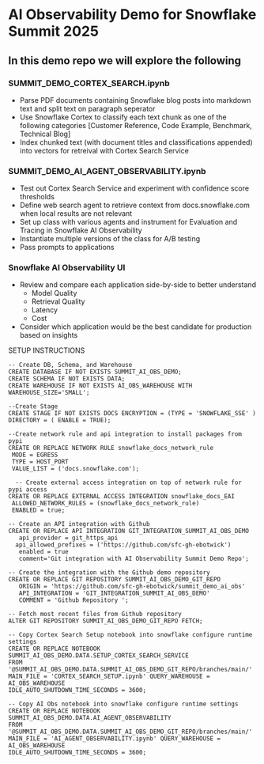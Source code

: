 # AI Observability Demo for Snowflake Summit 2025

## In this demo repo we will explore the following

### SUMMIT_DEMO_CORTEX_SEARCH.ipynb
 - Parse PDF documents containing Snowflake blog posts into markdown text and split text on paragraph seperator
 - Use Snowflake Cortex to classify each text chunk as one of the following categories [Customer Reference, Code Example, Benchmark, Technical Blog]
 - Index chunked text (with document titles and classifications appended) into vectors for retreival with Cortex Search Service

### SUMMIT_DEMO_AI_AGENT_OBSERVABILITY.ipynb
 - Test out Cortex Search Service and experiment with confidence score thresholds
 - Define web search agent to retrieve context from docs.snowflake.com when local results are not relevant
 - Set up class with various agents and instrument for Evaluation and Tracing in Snowflake AI Observability
 - Instantiate multiple versions of the class for A/B testing
 - Pass prompts to applications


### Snowflake AI Observability UI
- Review and compare each application side-by-side to better understand
  - Model Quality
  - Retrieval Quality
  - Latency
  - Cost
- Consider which application would be the best candidate for production based on insights


SETUP INSTRUCTIONS

```
-- Create DB, Schema, and Warehouse
CREATE DATABASE IF NOT EXISTS SUMMIT_AI_OBS_DEMO;
CREATE SCHEMA IF NOT EXISTS DATA;
CREATE WAREHOUSE IF NOT EXISTS AI_OBS_WAREHOUSE WITH WAREHOUSE_SIZE='SMALL';

--Create Stage
CREATE STAGE IF NOT EXISTS DOCS ENCRYPTION = (TYPE = 'SNOWFLAKE_SSE' ) DIRECTORY = ( ENABLE = TRUE);
 
--Create network rule and api integration to install packages from pypi
CREATE OR REPLACE NETWORK RULE snowflake_docs_network_rule
 MODE = EGRESS
 TYPE = HOST_PORT
 VALUE_LIST = ('docs.snowflake.com');

  -- Create external access integration on top of network rule for pypi access
CREATE OR REPLACE EXTERNAL ACCESS INTEGRATION snowflake_docs_EAI
 ALLOWED_NETWORK_RULES = (snowflake_docs_network_rule)
 ENABLED = true;

-- Create an API integration with Github
CREATE OR REPLACE API INTEGRATION GIT_INTEGRATION_SUMMIT_AI_OBS_DEMO
   api_provider = git_https_api
  api_allowed_prefixes = ('https://github.com/sfc-gh-ebotwick')
   enabled = true
   comment='Git integration with AI Observability Summit Demo Repo';

-- Create the integration with the Github demo repository
CREATE OR REPLACE GIT REPOSITORY SUMMIT_AI_OBS_DEMO_GIT_REPO
   ORIGIN = 'https://github.com/sfc-gh-ebotwick/summit_demo_ai_obs' 
   API_INTEGRATION = 'GIT_INTEGRATION_SUMMIT_AI_OBS_DEMO' 
   COMMENT = 'Github Repository ';

-- Fetch most recent files from Github repository
ALTER GIT REPOSITORY SUMMIT_AI_OBS_DEMO_GIT_REPO FETCH;

-- Copy Cortex Search Setup notebook into snowflake configure runtime settings
CREATE OR REPLACE NOTEBOOK SUMMIT_AI_OBS_DEMO.DATA.SETUP_CORTEX_SEARCH_SERVICE
FROM '@SUMMIT_AI_OBS_DEMO.DATA.SUMMIT_AI_OBS_DEMO_GIT_REPO/branches/main/' 
MAIN_FILE = 'CORTEX_SEARCH_SETUP.ipynb' QUERY_WAREHOUSE = AI_OBS_WAREHOUSE
IDLE_AUTO_SHUTDOWN_TIME_SECONDS = 3600;

-- Copy AI Obs notebook into snowflake configure runtime settings
CREATE OR REPLACE NOTEBOOK SUMMIT_AI_OBS_DEMO.DATA.AI_AGENT_OBSERVABILITY
FROM '@SUMMIT_AI_OBS_DEMO.DATA.SUMMIT_AI_OBS_DEMO_GIT_REPO/branches/main/' 
MAIN_FILE = 'AI_AGENT_OBSERVABILITY.ipynb' QUERY_WAREHOUSE = AI_OBS_WAREHOUSE
IDLE_AUTO_SHUTDOWN_TIME_SECONDS = 3600;
```



